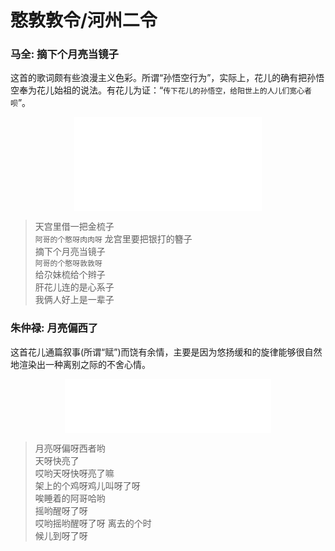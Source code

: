 # 憨敦敦令/河州二令  
### 马全: 摘下个月亮当镜子  
这首的歌词颇有些浪漫主义色彩。所谓“孙悟空行为”，实际上，花儿的确有把孙悟空奉为花儿始祖的说法。有花儿为证：“`传下花儿的孙悟空，给阳世上的人儿们宽心者呗`”。  
<center>  
<iframe src="//player.bilibili.com/player.html?aid=45766739&bvid=BV1ob411v7Tz&cid=80201645&page=1" scrolling="no" border="0" frameborder="no" framespacing="0" allowfullscreen="true"> </iframe>  
</center>  

> 天宫里借一把金梳子  
> `阿哥的个憨呀肉肉呀`
> 龙宫里要把银打的簪子  
> 摘下个月亮当镜子  
> `阿哥的个憨呀敦敦呀`  
> 给尕妹梳给个辫子  
> 肝花儿连的是心系子  
> 我俩人好上是一辈子  

### 朱仲禄: 月亮偏西了  
这首花儿通篇叙事(所谓“赋”)而饶有余情，主要是因为悠扬缓和的旋律能够很自然地渲染出一种离别之际的不舍心情。  
<center>  
<iframe frameborder="no" border="0" marginwidth="0" marginheight="0" width="330" height="86" src="//music.163.com/outchain/player?type=2&id=195732&auto=1&height=66"></iframe>  
</center>  

> 月亮呀偏呀西者哟  
> 天呀快亮了  
> 哎哟天呀快呀亮了嘛  
> 架上的个鸡呀鸡儿叫呀了呀  
> 唉睡着的阿哥哈哟  
> 摇哟醒呀了呀  
> 哎哟摇哟醒呀了呀
> 离去的个时  
> 候儿到呀了呀  
